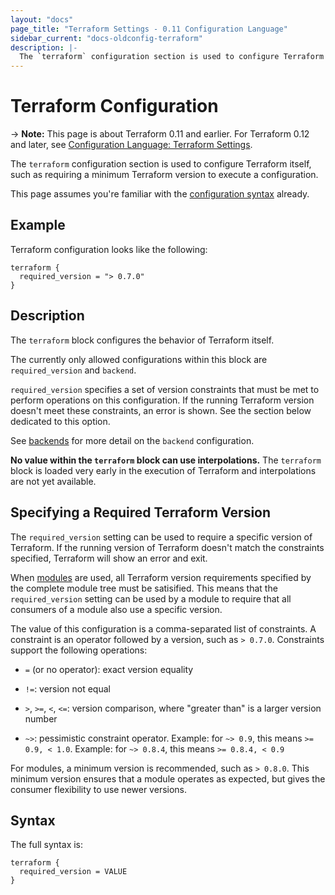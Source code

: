 ```yaml
---
layout: "docs"
page_title: "Terraform Settings - 0.11 Configuration Language"
sidebar_current: "docs-oldconfig-terraform"
description: |-
  The `terraform` configuration section is used to configure Terraform itself, such as requiring a minimum Terraform version to execute a configuration.
---
```


# Terraform Configuration

-> **Note:** This page is about Terraform 0.11 and earlier. For Terraform 0.12
and later, see
[Configuration Language: Terraform Settings](../configuration/terraform.html).

The `terraform` configuration section is used to configure Terraform itself,
such as requiring a minimum Terraform version to execute a configuration.

This page assumes you're familiar with the
[configuration syntax](./syntax.html)
already.

## Example

Terraform configuration looks like the following:

```hcl
terraform {
  required_version = "> 0.7.0"
}
```

## Description

The `terraform` block configures the behavior of Terraform itself.

The currently only allowed configurations within this block are
`required_version` and `backend`.

`required_version` specifies a set of version constraints
that must be met to perform operations on this configuration. If the
running Terraform version doesn't meet these constraints, an error
is shown. See the section below dedicated to this option.

See [backends](/docs/backends/index.html) for more detail on the `backend`
configuration.

**No value within the `terraform` block can use interpolations.** The
`terraform` block is loaded very early in the execution of Terraform
and interpolations are not yet available.

## Specifying a Required Terraform Version

The `required_version` setting can be used to require a specific version
of Terraform. If the running version of Terraform doesn't match the
constraints specified, Terraform will show an error and exit.

When [modules](./modules.html) are used, all Terraform
version requirements specified by the complete module tree must be
satisified. This means that the `required_version` setting can be used
by a module to require that all consumers of a module also use a specific
version.

The value of this configuration is a comma-separated list of constraints.
A constraint is an operator followed by a version, such as `> 0.7.0`.
Constraints support the following operations:

- `=` (or no operator): exact version equality

- `!=`: version not equal

- `>`, `>=`, `<`, `<=`: version comparison, where "greater than" is a larger
  version number

- `~>`: pessimistic constraint operator. Example: for `~> 0.9`, this means
  `>= 0.9, < 1.0`. Example: for `~> 0.8.4`, this means `>= 0.8.4, < 0.9`

For modules, a minimum version is recommended, such as `> 0.8.0`. This
minimum version ensures that a module operates as expected, but gives
the consumer flexibility to use newer versions.

## Syntax

The full syntax is:

```text
terraform {
  required_version = VALUE
}
```
